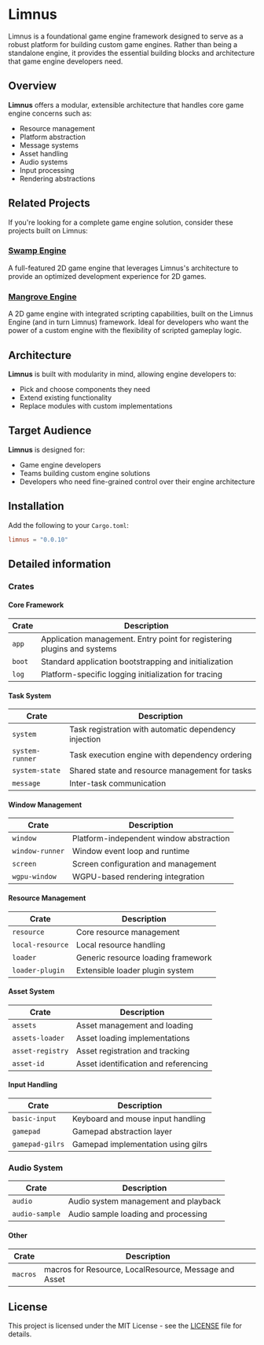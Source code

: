 # Limnus

Limnus is a foundational game engine framework designed to serve as a robust platform for building custom game engines. Rather than being a standalone engine, it provides the essential building blocks and architecture that game engine developers need.

## Overview

**Limnus** offers a modular, extensible architecture that handles core game engine concerns such as:
- Resource management
- Platform abstraction
- Message systems
- Asset handling
- Audio systems
- Input processing
- Rendering abstractions

## Related Projects

If you're looking for a complete game engine solution, consider these projects built on Limnus:

### [Swamp Engine](https://github.com/swamp/swamp)
A full-featured 2D game engine that leverages Limnus's architecture to provide an optimized development experience for 2D games.

### [Mangrove Engine](https://github.com/swamp/mangrove)
A 2D game engine with integrated scripting capabilities, built on the Limnus Engine (and in turn Limnus) framework. Ideal for developers who want the power of a custom engine with the flexibility of scripted gameplay logic.

## Architecture

**Limnus** is built with modularity in mind, allowing engine developers to:
- Pick and choose components they need
- Extend existing functionality
- Replace modules with custom implementations

## Target Audience

**Limnus** is designed for:
- Game engine developers
- Teams building custom engine solutions
- Developers who need fine-grained control over their engine architecture

## Installation

Add the following to your `Cargo.toml`:

```toml
limnus = "0.0.10"
```

## Detailed information

### Crates

#### Core Framework

| Crate | Description |
|-------|-------------|
| `app` | Application management. Entry point for registering plugins and systems |
| `boot` | Standard application bootstrapping and initialization |
| `log` | Platform-specific logging initialization for tracing |

#### Task System

| Crate | Description |
|-------|-------------|
| `system` | Task registration with automatic dependency injection |
| `system-runner` | Task execution engine with dependency ordering |
| `system-state` | Shared state and resource management for tasks |
| `message` | Inter-task communication |

#### Window Management

| Crate | Description |
|-------|-------------|
| `window` | Platform-independent window abstraction |
| `window-runner` | Window event loop and runtime |
| `screen` | Screen configuration and management |
| `wgpu-window` | WGPU-based rendering integration |

#### Resource Management

| Crate | Description |
|-------|-------------|
| `resource` | Core resource management |
| `local-resource` | Local resource handling |
| `loader` | Generic resource loading framework |
| `loader-plugin` | Extensible loader plugin system |

#### Asset System

| Crate | Description |
|-------|-------------|
| `assets` | Asset management and loading |
| `assets-loader` | Asset loading implementations |
| `asset-registry` | Asset registration and tracking |
| `asset-id` | Asset identification and referencing |

#### Input Handling

| Crate | Description |
|-------|-------------|
| `basic-input` | Keyboard and mouse input handling |
| `gamepad` | Gamepad abstraction layer |
| `gamepad-gilrs` | Gamepad implementation using gilrs |


### Audio System
| Crate | Description |
|-------|-------------|
| `audio` | Audio system management and playback |
| `audio-sample` | Audio sample loading and processing |

#### Other

| Crate | Description |
|-------|-------------|
| `macros` | macros for Resource, LocalResource, Message and Asset |

## License

This project is licensed under the MIT License - see the [LICENSE](LICENSE) file for details.
